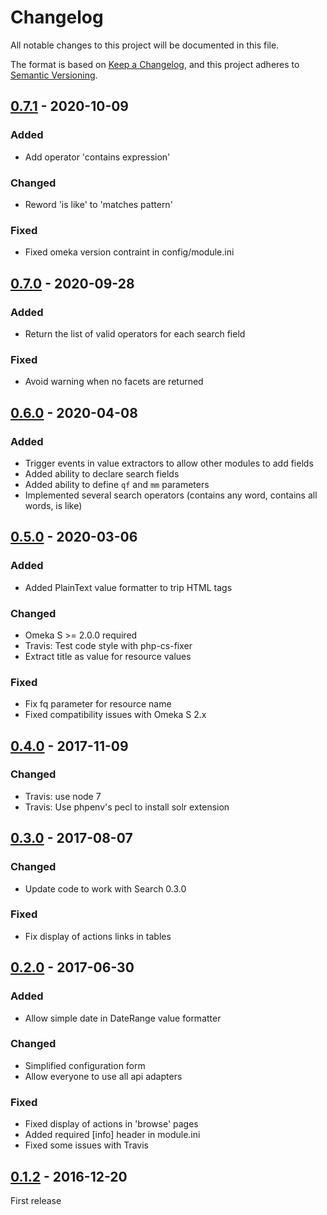 # Changelog

All notable changes to this project will be documented in this file.

The format is based on [Keep a Changelog](https://keepachangelog.com/en/1.0.0/),
and this project adheres to [Semantic Versioning](https://semver.org/spec/v2.0.0.html).

## [0.7.1] - 2020-10-09

### Added

- Add operator 'contains expression'

### Changed

- Reword 'is like' to 'matches pattern'

### Fixed

- Fixed omeka version contraint in config/module.ini

## [0.7.0] - 2020-09-28

### Added

- Return the list of valid operators for each search field

### Fixed

- Avoid warning when no facets are returned

## [0.6.0] - 2020-04-08

### Added

- Trigger events in value extractors to allow other modules to add fields
- Added ability to declare search fields
- Added ability to define `qf` and `mm` parameters
- Implemented several search operators (contains any word, contains all words,
  is like)


## [0.5.0] - 2020-03-06

### Added

- Added PlainText value formatter to trip HTML tags

### Changed

- Omeka S >= 2.0.0 required
- Travis: Test code style with php-cs-fixer
- Extract title as value for resource values

### Fixed

- Fix fq parameter for resource name
- Fixed compatibility issues with Omeka S 2.x


## [0.4.0] - 2017-11-09

### Changed

- Travis: use node 7
- Travis: Use phpenv's pecl to install solr extension

## [0.3.0] - 2017-08-07

### Changed

- Update code to work with Search 0.3.0

### Fixed

- Fix display of actions links in tables


## [0.2.0] - 2017-06-30

### Added

- Allow simple date in DateRange value formatter

### Changed

- Simplified configuration form
- Allow everyone to use all api adapters

### Fixed

- Fixed display of actions in 'browse' pages
- Added required [info] header in module.ini
- Fixed some issues with Travis


## [0.1.2] - 2016-12-20

First release

[0.7.1]: https://github.com/biblibre/omeka-s-module-Solr/compare/v0.7.0...v0.7.1
[0.7.0]: https://github.com/biblibre/omeka-s-module-Solr/compare/v0.6.0...v0.7.0
[0.6.0]: https://github.com/biblibre/omeka-s-module-Solr/compare/v0.5.0...v0.6.0
[0.5.0]: https://github.com/biblibre/omeka-s-module-Solr/compare/v0.4.0...v0.5.0
[0.4.0]: https://github.com/biblibre/omeka-s-module-Solr/compare/v0.3.0...v0.4.0
[0.3.0]: https://github.com/biblibre/omeka-s-module-Solr/compare/v0.2.0...v0.3.0
[0.2.0]: https://github.com/biblibre/omeka-s-module-Solr/compare/v0.1.2...v0.2.0
[0.1.2]: https://github.com/biblibre/omeka-s-module-Solr/releases/tag/v0.1.2
